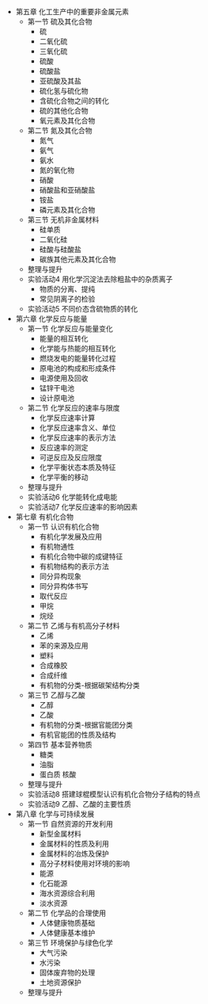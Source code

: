 - 第五章  化工生产中的重要非金属元素
    - 第一节  硫及其化合物
        - 硫
        - 二氧化硫
        - 三氧化硫
        - 硫酸
        - 硫酸盐
        - 亚硫酸及其盐
        - 硫化氢与硫化物
        - 含硫化合物之间的转化
        - 硫的其他化合物
        - 氧元素及其化合物
    - 第二节  氮及其化合物
        - 氮气
        - 氨气
        - 氨水
        - 氮的氧化物
        - 硝酸
        - 硝酸盐和亚硝酸盐
        - 铵盐
        - 磷元素及其化合物
    - 第三节  无机非金属材料
        - 硅单质
        - 二氧化硅
        - 硅酸与硅酸盐
        - 碳族其他元素及其化合物
    - 整理与提升
    - 实验活动4  用化学沉淀法去除粗盐中的杂质离子
        - 物质的分离、提纯
        - 常见阴离子的检验
    - 实验活动5  不同价态含硫物质的转化
- 第六章  化学反应与能量
    - 第一节  化学反应与能量变化
        - 能量的相互转化
        - 化学能与热能的相互转化
        - 燃烧发电的能量转化过程
        - 原电池的构成和形成条件
        - 电源使用及回收
        - 锰锌干电池
        - 设计原电池
    - 第二节  化学反应的速率与限度
        - 化学反应速率计算
        - 化学反应速率含义、单位
        - 化学反应速率的表示方法
        - 反应速率的测定
        - 可逆反应及反应限度
        - 化学平衡状态本质及特征
        - 化学平衡的移动
    - 整理与提升
    - 实验活动6  化学能转化成电能
    - 实验活动7  化学反应速率的影响因素
- 第七章  有机化合物
    - 第一节  认识有机化合物
        - 有机化学发展及应用
        - 有机物通性
        - 有机化合物中碳的成键特征
        - 有机物结构的表示方法
        - 同分异构现象
        - 同分异构体书写
        - 取代反应
        - 甲烷
        - 烷烃
    - 第二节  乙烯与有机高分子材料
        - 乙烯
        - 苯的来源及应用
        - 塑料
        - 合成橡胶
        - 合成纤维
        - 有机物的分类-根据碳架结构分类
    - 第三节  乙醇与乙酸
        - 乙醇
        - 乙酸
        - 有机物的分类-根据官能团分类
        - 有机官能团的性质及结构
    - 第四节  基本营养物质
        - 糖类
        - 油脂
        - 蛋白质 核酸
    - 整理与提升
    - 实验活动8  搭建球棍模型认识有机化合物分子结构的特点
    - 实验活动9  乙醇、乙酸的主要性质
- 第八章  化学与可持续发展
    - 第一节  自然资源的开发利用
        - 新型金属材料
        - 金属材料的性质及利用
        - 金属材料的冶炼及保护
        - 高分子材料使用对环境的影响
        - 能源
        - 化石能源 
        - 海水资源综合利用
        - 淡水资源
    - 第二节  化学品的合理使用
        - 人体健康物质基础
        - 人体健康基本维护
    - 第三节  环境保护与绿色化学
        - 大气污染
        - 水污染
        - 固体废弃物的处理
        - 土地资源保护
    - 整理与提升
